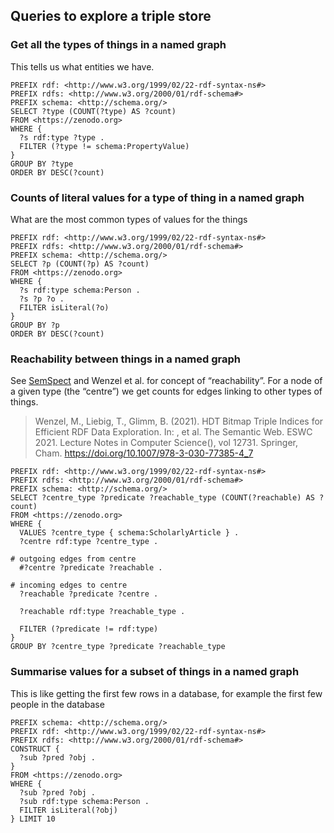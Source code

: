 ## Queries to explore a triple store

### Get all the types of things in a named graph

This tells us what entities we have.

```
PREFIX rdf: <http://www.w3.org/1999/02/22-rdf-syntax-ns#>
PREFIX rdfs: <http://www.w3.org/2000/01/rdf-schema#>
PREFIX schema: <http://schema.org/>
SELECT ?type (COUNT(?type) AS ?count) 
FROM <https://zenodo.org>
WHERE {
  ?s rdf:type ?type .
  FILTER (?type != schema:PropertyValue)
} 
GROUP BY ?type
ORDER BY DESC(?count)
```

### Counts of literal values for a type of thing in a named graph

What are the most common types of values for the things

```
PREFIX rdf: <http://www.w3.org/1999/02/22-rdf-syntax-ns#>
PREFIX rdfs: <http://www.w3.org/2000/01/rdf-schema#>
PREFIX schema: <http://schema.org/>
SELECT ?p (COUNT(?p) AS ?count) 
FROM <https://zenodo.org>
WHERE {
  ?s rdf:type schema:Person .
  ?s ?p ?o .
  FILTER isLiteral(?o)
} 
GROUP BY ?p
ORDER BY DESC(?count)
```

### Reachability between things in a named graph

See [SemSpect](https://www.semspect.de) and Wenzel et al. for concept of “reachability”. For a node of a given type (the “centre”) we get counts for edges linking to other types of things.

> Wenzel, M., Liebig, T., Glimm, B. (2021). HDT Bitmap Triple Indices for Efficient RDF Data Exploration. In: , et al. The Semantic Web. ESWC 2021. Lecture Notes in Computer Science(), vol 12731. Springer, Cham. https://doi.org/10.1007/978-3-030-77385-4_7


```
PREFIX rdf: <http://www.w3.org/1999/02/22-rdf-syntax-ns#>
PREFIX rdfs: <http://www.w3.org/2000/01/rdf-schema#>
PREFIX schema: <http://schema.org/>
SELECT ?centre_type ?predicate ?reachable_type (COUNT(?reachable) AS ?count) 
FROM <https://zenodo.org>
WHERE {
  VALUES ?centre_type { schema:ScholarlyArticle } .
  ?centre rdf:type ?centre_type .
  
# outgoing edges from centre
  #?centre ?predicate ?reachable .
  
# incoming edges to centre
  ?reachable ?predicate ?centre .
  
  ?reachable rdf:type ?reachable_type .
  
  FILTER (?predicate != rdf:type)
} 
GROUP BY ?centre_type ?predicate ?reachable_type
```


### Summarise values for a subset of things in a named graph

This is like getting the first few rows in a database, for example the first few people in the database

```
PREFIX schema: <http://schema.org/>
PREFIX rdf: <http://www.w3.org/1999/02/22-rdf-syntax-ns#>
PREFIX rdfs: <http://www.w3.org/2000/01/rdf-schema#>
CONSTRUCT {
  ?sub ?pred ?obj .
}
FROM <https://zenodo.org>
WHERE {
  ?sub ?pred ?obj .
  ?sub rdf:type schema:Person .
  FILTER isLiteral(?obj)
} LIMIT 10
```